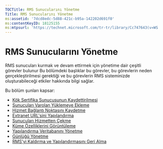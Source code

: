 ```yaml
---
TOCTitle: RMS Sunucularını Yönetme
Title: RMS Sunucularını Yönetme
ms:assetid: '7dcd8edc-5d88-421c-b95a-142202d691f0'
ms:contentKeyID: 18125155
ms:mtpsurl: 'https://technet.microsoft.com/tr-tr/library/Cc747643(v=WS.10)'
---
```


RMS Sunucularını Yönetme
========================

RMS sunucuları kurmak ve devam ettirmek için yönetime dair çeşitli görevler bulunur Bu bölümdeki başlıklar bu görevler, bu görevlerin neden gerçekleştirilmesi gerektiği ve bu görevlerin RMS sisteminizde oluşturabileceği etkiler hakkında bilgi sağlar.

Bu bölüm şunları kapsar:

-   [Kök Sertifika Sunucusunun Kaydettirilmesi](https://technet.microsoft.com/3f69d25e-ecae-447f-b741-a819c8cf6227)
-   [Sunucuları Varolan Yüklemeye Ekleme](https://technet.microsoft.com/7f3598ff-cd19-4daa-aa65-877f7f95a8ec)
-   [Hizmet Bağlantı Noktasını Kaydetme](https://technet.microsoft.com/446d83ec-3224-45e2-9697-625e7db338f3)
-   [Extranet URL'sini Yapılandırma](https://technet.microsoft.com/88fec9ff-c96c-4d20-8856-0485e7507572)
-   [Sunucuları Hizmetten Çekme](https://technet.microsoft.com/52005e2e-9563-4ba0-906c-3cc76f9c378f)
-   [Küme Özelliklerini Görüntüleme](https://technet.microsoft.com/d1307d46-8fcc-4bee-bfe7-f684bb2254c9)
-   [Yapılandırma Veritabanını Yönetme](https://technet.microsoft.com/21551ca0-d09e-48ee-a9b3-287ed4586db7)
-   [Günlüğü Yönetme](https://technet.microsoft.com/8fccfc57-2135-494e-8e44-f6191bf5e4a0)
-   [RMS'yi Kaldırma ve Yapılandırmasını Geri Alma](https://technet.microsoft.com/cae1ed5b-f716-41f0-8e14-7cbfef405331)

